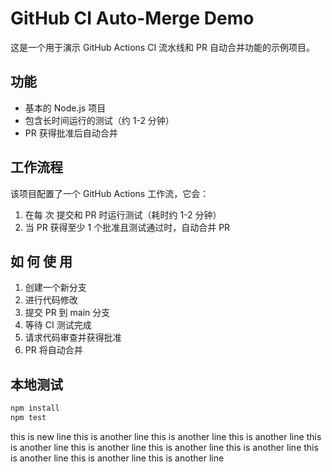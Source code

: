 # GitHub CI Auto-Merge Demo

这是一个用于演示 GitHub Actions CI 流水线和 PR 自动合并功能的示例项目。

## 功能

- 基本的 Node.js 项目
- 包含长时间运行的测试（约 1-2 分钟）
- PR 获得批准后自动合并

## 工作流程

该项目配置了一个 GitHub Actions 工作流，它会：

1. 在每 次 提交和 PR 时运行测试（耗时约 1-2 分钟）
2. 当 PR 获得至少 1 个批准且测试通过时，自动合并 PR

## 如 何 使 用

1. 创建一个新分支
2. 进行代码修改
3. 提交 PR 到 main 分支
4. 等待 CI 测试完成
5. 请求代码审查并获得批准
6. PR 将自动合并

## 本地测试

```bash
npm install
npm test
```

this is new line
this is another line
this is another line
this is another line
this is another line
this is another line
this is another line
this is another line
this is another line
this is another line
this is another line
